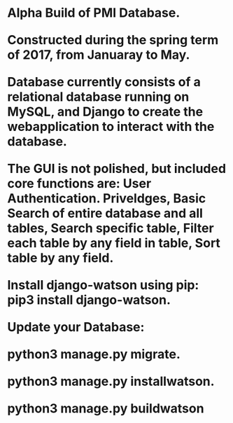 <h1>Alpha Build of PMI Database.

Constructed during the spring term of 2017, from Januaray to May.

Database currently consists of a relational database running on MySQL, and Django to create the webapplication to interact with the database.

The GUI is not polished, but included core functions are:
User Authentication.
Priveldges,
Basic Search of entire database and all tables,
Search specific table,
Filter each table by any field in table,
Sort table by any field.




Install django-watson using pip: pip3 install django-watson.


Update your Database:

python3 manage.py migrate.

python3 manage.py installwatson.

python3 manage.py buildwatson


